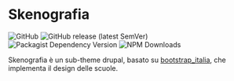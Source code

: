 # Skenografia

![GitHub](https://img.shields.io/github/license/ouitoulia/skenografia?style=for-the-badge)
![GitHub release (latest SemVer)](https://img.shields.io/github/v/release/ouitoulia/skenografia?sort=semver&style=for-the-badge)
![Packagist Dependency Version](https://img.shields.io/packagist/dependency-v/ouitoulia/skenografia/drupal/bootstrap_italia?style=for-the-badge)
![NPM Downloads](https://img.shields.io/npm/dt/%40ouitoulia%2Fskenografia?style=for-the-badge)

Skenografia è un sub-theme drupal, basato su [bootstrap_italia](https://drupal.org/project/bootstrap_italia), che implementa il design delle scuole.
